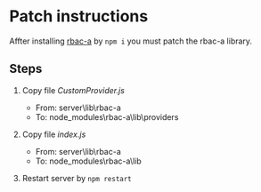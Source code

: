 # Patch instructions
Affter installing [rbac-a](https://www.npmjs.com/package/rbac-a) by `npm i` you must patch the rbac-a library.

## Steps
1. Copy file _CustomProvider.js_
   * From: server\lib\rbac-a
   * To: node_modules\rbac-a\lib\providers

2. Copy file _index.js_
   * From: server\lib\rbac-a
   * To: node_modules\rbac-a\lib
   
3. Restart server by `npm restart`


